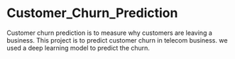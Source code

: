 # Customer_Churn_Prediction
Customer churn prediction is to measure why customers are leaving a business. This project is to predict customer churn in telecom business. we used a deep learning model to predict the churn.
